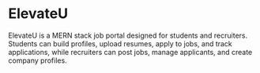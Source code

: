 # ElevateU
ElevateU is a MERN stack job portal designed for students and recruiters. Students can build profiles, upload resumes, apply to jobs, and track applications, while recruiters can post jobs, manage applicants, and create company profiles.
